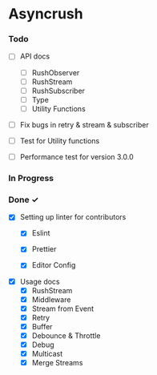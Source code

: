 # Asyncrush

### Todo

- [ ] API docs  
  - [ ] RushObserver
  - [ ] RushStream
  - [ ] RushSubscriber 
  - [ ] Type
  - [ ] Utility Functions

- [ ] Fix bugs in retry & stream & subscriber
- [ ] Test for Utility functions
- [ ] Performance test for version 3.0.0


### In Progress


### Done ✓

- [x] Setting up linter for contributors
  - [x] Eslint
  - [x] Prettier
  - [x] Editor Config


- [x] Usage docs
  - [x] RushStream
  - [x] Middleware
  - [x] Stream from Event
  - [x] Retry
  - [x] Buffer
  - [x] Debounce & Throttle
  - [x] Debug
  - [x] Multicast
  - [x] Merge Streams
